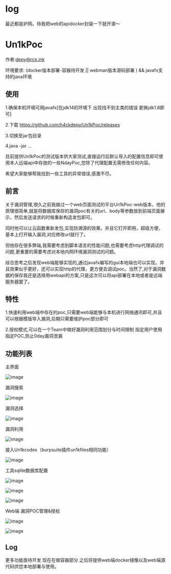 # log

最近都是护网。待我把web的apidocker封装一下就开源～

# Un1kPoc

作者:depy@rce.ink

环境要求: (docker版本部署-容器待开发 || webman版本源码部署 ) && javafx支持的java环境

## 使用

1.确保本机环境可用javafx[在jdk14的环境下 出现找不到主类的错误 更换jdk1.8即可]

2.下载 https://github.com/h4ckdepy/Un1kPoc/releases 

3.切换至jar包目录

4.java -jar ...

目前提供Un1kPoc的测试版本供大家测试,直接运行后默认导入的配置信息即可使用本人远端api中存放的一些NdayPoc,您除了代理配置无需修改任何内容。

希望大家能够帮我找到一些工具的异常错误,感激不尽。

## 前言

关于漏洞管理,很久之前我做过一个web页面测试的平台Un1kPoc-web版本。他的原理很简单,就是将数据库保存的漏洞poc有关的url、body等参数放到前端页面展示，然后发送请求的时候重新构造发包即可。

同时他可以让云函数重新发包,实现防溯源的效果。并且它打开即用，超级方便，基本上打开输入漏洞,对应修改url就行了。

但他存在很多弊端,我需要考虑到脚本语言的性能问题,也需要考虑http代理调试的问题,更重要的需要考虑对本地内网环境漏洞测试的问题。

综合思考之后发现web端能够实现的,通过javafx编写的gui本地端也可以实现。并且效果似乎更好，还可以实现http的代理，更方便去调试poc。当然了,对于漏洞数据的保存我还是选择用webapi的方案,只是这次可以将api部署在本地或者是远端服务器罢了。

## 特性

1.快速利用web端中存在的poc,只需要web端能够与本机进行网络通讯即可,并且可以根据模版导入漏洞,后期只需要维护poc部分即可

2.授权模式,可以在一个Team中做好漏洞利用范围划分与时间限制 指定用户使用指定POC,防止0day漏洞泄漏

## 功能列表

主界面

![image](https://user-images.githubusercontent.com/42985524/183280615-e6bac2ed-15cb-4e27-9e86-895a307966c6.png)

漏洞搜索

![image](https://user-images.githubusercontent.com/42985524/183280642-a88d8278-4189-4f76-a033-231f9e2ff3ed.png)

漏洞选择

![image](https://user-images.githubusercontent.com/42985524/183280677-ab37387c-4348-49e7-a89c-adae8c3acd57.png)

漏洞利用

![image](https://user-images.githubusercontent.com/42985524/183280703-0693381a-8948-46bd-ae31-0ccc3115c514.png)

接入Un1kcodes（burpsuite插件un1kfiles相同功能）

![image](https://user-images.githubusercontent.com/42985524/183280940-176d8aca-3110-4341-8216-d39deff615c7.png)

工具sqlite数据库配置

![image](https://user-images.githubusercontent.com/42985524/183280713-07070471-0785-404e-9989-6462f06abb81.png)

![image](https://user-images.githubusercontent.com/42985524/183280724-b33c53b5-294c-4908-8218-b898adea7380.png)

![image](https://user-images.githubusercontent.com/42985524/183280733-4b234497-ed67-4018-af8f-ae851d53af46.png)

Web端 漏洞POC管理&授权

![image](https://user-images.githubusercontent.com/42985524/183280753-ebb3c726-4156-4fd3-b30b-a29bedb8347d.png)

![image](https://user-images.githubusercontent.com/42985524/183280765-ceab3aa6-6074-4cbd-ae29-705a1c1e2479.png)

## Log

更多功能亟待开发 现在在做容器部分 之后将提供web端docker镜像以及web端源代码供您本地部署与使用。
